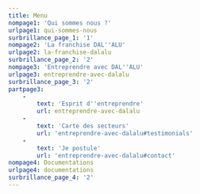 ```yaml
---
title: Menu
nompage1: 'Qui sommes nous ?'
urlpage1: qui-sommes-nous
surbrillance_page_1: '1'
nompage2: 'La franchise DAL''ALU'
urlpage2: la-franchise-dalalu
surbrillance_page_2: '2'
nompage3: 'Entreprendre avec DAL''ALU'
urlpage3: entreprendre-avec-dalalu
surbrillance_page_3: '2'
partpage3:
    -
        text: 'Esprit d''entreprendre'
        url: entreprendre-avec-dalalu
    -
        text: 'Carte des secteurs'
        url: 'entreprendre-avec-dalalu#testimonials'
    -
        text: 'Je postule'
        url: 'entreprendre-avec-dalalu#contact'
nompage4: Documentations
urlpage4: documentations
surbrillance_page_4: '2'
---
```


